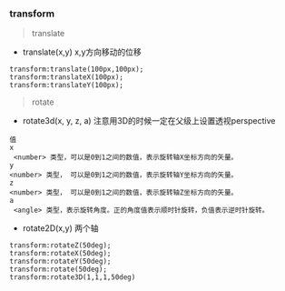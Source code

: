 ### transform
> translate
+ translate(x,y) x,y方向移动的位移
```
transform:translate(100px,100px);
transform:translateX(100px);
transform:translateY(100px);
```
> rotate

+ rotate3d(x, y, z, a) 注意用3D的时候一定在父级上设置透视perspective
```
值
x
 <number> 类型，可以是0到1之间的数值，表示旋转轴X坐标方向的矢量。
y
<number> 类型， 可以是0到1之间的数值，表示旋转轴Y坐标方向的矢量。
z
<number> 类型， 可以是0到1之间的数值，表示旋转轴Z坐标方向的矢量。
a
 <angle> 类型，表示旋转角度。正的角度值表示顺时针旋转，负值表示逆时针旋转。

```
+ rotate2D(x,y) 两个轴

```
transform:rotateZ(50deg);
transform:rotateX(50deg);
transform:rotateY(50deg);
transform:rotate(50deg);
transform:rotate3D(1,1,1,50deg)
```
